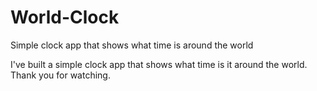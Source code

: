 # World-Clock
Simple clock app that shows what time is around the world


I've built a simple clock app that shows what time is it around the world.
Thank you for watching.
